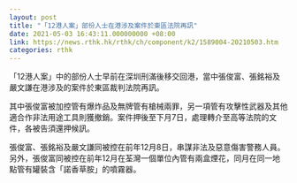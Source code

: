 ```yaml
---
layout: post
title: "「12港人案」部份人士在港涉及案件於東區法院再訊"
date: 2021-05-03 16:43:11.000000000 +08:00
link: https://news.rthk.hk/rthk/ch/component/k2/1589004-20210503.htm
categories: rthk
---
```


「12港人案」中的部份人士早前在深圳刑滿後移交回港，當中張俊富、張銘裕及嚴文謙在港涉及的案件於東區裁判法院再訊。

其中張俊富被加控管有爆炸品及無牌管有槍械兩罪，另一項管有攻擊性武器及其他適合作非法用途工具則獲撤銷。案件押後至下月7日，處理轉介至高等法院的文件，各被告須還押候訊。

張俊富、張銘裕及嚴文謙同被控在前年12月8日，串謀非法及惡意傷害警務人員。另外，張俊富同被控在前年12月在荃灣一個單位內管有兩盒煙花，同月在同一地點管有罐裝含「諾香草胺」的噴霧器。

